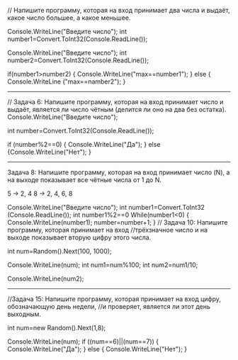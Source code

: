 // Напишите программу, которая на вход принимает два числа и выдаёт, какое число большее, а какое меньшее.

Console.WriteLine("Введите число");
int number1=Convert.ToInt32(Console.ReadLine());

Console.WriteLine("Введите число");
int number2=Convert.ToInt32(Console.ReadLine());

if(number1>number2)
{
    Console.WriteLine("max==number1");
}
else
{
    Console.WriteLine ("max==namber2");
}
_________________________

// Задача 6: Напишите программу, которая на вход принимает число и выдаёт, является ли число чётным (делится ли оно на два без остатка).
Console.WriteLine("Введите число");

int number=Convert.ToInt32(Console.ReadLine());

if (number%2==0)
{
    Console.WriteLine("Да");
}
else
{Console.WriteLine("Нет");
}

______________________
Задача 8: Напишите программу, которая на вход принимает число (N), а на выходе 
показывает все чётные числа от 1 до N.

5 -> 2, 4
8 -> 2, 4, 6, 8

Console.WriteLine("Введите число");
int number1=Convert.ToInt32 (Console.ReadLine());
int number1%2==0
While(number1<0)
{
    Console.WriteLine(number1);
    number=number+1;
}
// Задача 10: Напишите программу, которая принимает на вход 
//трёхзначное число и на выходе показывает вторую цифру этого числа.


int num=Random().Next(100, 1000);

Console.WriteLine(num);
int num1=num%100;
int num2=num1/10;

Console.WriteLine(num2);

__________
//Задача 15: Напишите программу, которая принимает на вход цифру, обозначающую день недели, 
//и проверяет, является ли этот день выходным.

int num=new Random().Next(1,8);

Console.WriteLine(num);
if ((num==6)||(num==7))
{
    Console.WriteLine("Да");
}
else
{
    Console.WriteLine("Нет");
}
